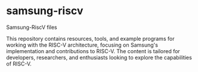 # samsung-riscv
Samsung-RiscV files 

This repository contains resources, tools, and example programs for working with the RISC-V architecture, focusing on Samsung's implementation and contributions to RISC-V. The content is tailored for developers, researchers, and enthusiasts looking to explore the capabilities of RISC-V.
